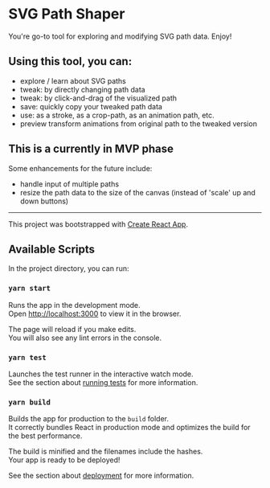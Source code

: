 # SVG Path Shaper

You're go-to tool for exploring and modifying SVG path data. Enjoy!

## Using this tool, you can:
- explore / learn about SVG paths
- tweak: by directly changing path data
- tweak: by click-and-drag of the visualized path
- save: quickly copy your tweaked path data 
- use: as a stroke, as a crop-path, as an animation path, etc.
- preview transform animations from original path to the tweaked version

## This is a currently in MVP phase
Some enhancements for the future include:
- handle input of multiple paths
- resize the path data to the size of the canvas (instead of 'scale' up and down buttons)

-----------------------

This project was bootstrapped with [Create React App](https://github.com/facebook/create-react-app).

## Available Scripts

In the project directory, you can run:

### `yarn start`

Runs the app in the development mode.<br />
Open [http://localhost:3000](http://localhost:3000) to view it in the browser.

The page will reload if you make edits.<br />
You will also see any lint errors in the console.

### `yarn test`

Launches the test runner in the interactive watch mode.<br />
See the section about [running tests](https://facebook.github.io/create-react-app/docs/running-tests) for more information.

### `yarn build`

Builds the app for production to the `build` folder.<br />
It correctly bundles React in production mode and optimizes the build for the best performance.

The build is minified and the filenames include the hashes.<br />
Your app is ready to be deployed!

See the section about [deployment](https://facebook.github.io/create-react-app/docs/deployment) for more information.
